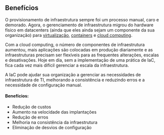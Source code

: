 
Benefícios
----------

O provisionamento de infraestrutura sempre foi um processo manual, caro e demorado. Agora, o gerenciamento de infraestrutura migrou do hardware físico em datacenters (ainda que eles ainda sejam um componente da sua organização) para [virtualização](/pt-br/topics/virtualization/what-is-virtualization), [containers](/pt-br/topics/containers/whats-a-linux-container) e [cloud computing](/pt-br/topics/cloud). 

Com a cloud computing, o número de componentes de infraestrutura aumentou, mais aplicações são colocadas em produção diariamente e as infraestruturas precisam ser flexíveis para as frequentes alterações, escalas e desativações. Hoje em dia, sem a implementação de uma prática de IaC, fica cada vez mais difícil gerenciar a escala da infraestrutura.

A IaC pode ajudar sua organização a gerenciar as necessidades de infraestrutura de TI, melhorando a consistência e reduzindo erros e a necessidade de configuração manual.

#### Benefícios:

*   Redução de custos
*   Aumento na velocidade das implantações
*   Redução de erros 
*   Melhoria na consistência da infraestrutura
*   Eliminação de desvios de configuração
